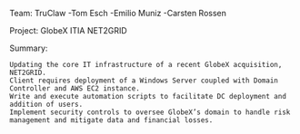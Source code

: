Team: TruClaw 
-Tom Esch
-Emilio Muniz
-Carsten Rossen 

Project: GlobeX ITIA NET2GRID

Summary:

    Updating the core IT infrastructure of a recent GlobeX acquisition, NET2GRID.
    Client requires deployment of a Windows Server coupled with Domain Controller and AWS EC2 instance. 
    Write and execute automation scripts to facilitate DC deployment and addition of users.
    Implement security controls to oversee GlobeX’s domain to handle risk management and mitigate data and financial losses.

